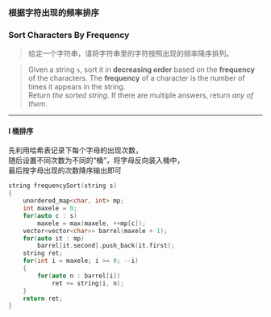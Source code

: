 ### 根据字符出现的频率排序
### Sort Characters By Frequency

> 给定一个字符串，请将字符串里的字符按照出现的频率降序排列。  

> Given a string `s`, sort it in **decreasing order** based on the **frequency** of the characters. The **frequency** of a character is the number of times it appears in the string.  
> Return *the sorted string*. If there are multiple answers, return *any of them*.

----------

#### I 桶排序

先利用哈希表记录下每个字母的出现次数，  
随后设置不同次数为不同的“桶”，将字母反向装入桶中，  
最后按字母出现的次数降序输出即可

```cpp
string frequencySort(string s) 
{
    unordered_map<char, int> mp;
    int maxele = 0;
    for(auto c : s)
        maxele = max(maxele, ++mp[c]);
    vector<vector<char>> barrel(maxele + 1);
    for(auto it : mp)
        barrel[it.second].push_back(it.first);
    string ret;
    for(int i = maxele; i >= 0; --i)
    {
        for(auto n : barrel[i])
            ret += string(i, n);
    }
    return ret;
}
```

